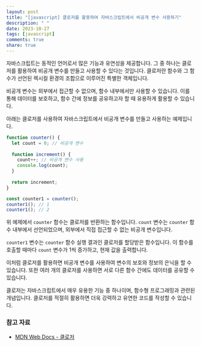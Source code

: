 ```yaml
---
layout: post
title: "[javascript] 클로저를 활용하여 자바스크립트에서 비공개 변수 사용하기"
description: " "
date: 2023-10-27
tags: [javascript]
comments: true
share: true
---
```


자바스크립트는 동적인 언어로서 많은 기능과 유연성을 제공합니다. 그 중 하나는 클로저를 활용하여 비공개 변수를 만들고 사용할 수 있다는 것입니다. 클로저란 함수와 그 함수가 선언된 렉시컬 환경의 조합으로 이루어진 특별한 객체입니다.

비공개 변수는 외부에서 접근할 수 없으며, 함수 내부에서만 사용할 수 있습니다. 이를 통해 데이터를 보호하고, 함수 간에 정보를 공유하고자 할 때 유용하게 활용할 수 있습니다.

아래는 클로저를 사용하여 자바스크립트에서 비공개 변수를 만들고 사용하는 예제입니다.

```javascript
function counter() {
  let count = 0; // 비공개 변수
  
  function increment() {
    count++; // 비공개 변수 사용
    console.log(count);
  }
  
  return increment;
}

const counter1 = counter();
counter1(); // 1
counter1(); // 2
```

위 예제에서 `counter` 함수는 클로저를 반환하는 함수입니다. `count` 변수는 `counter` 함수 내부에서 선언되었으며, 외부에서 직접 접근할 수 없는 비공개 변수입니다. 

`counter1` 변수는 `counter` 함수 실행 결과인 클로저를 할당받은 함수입니다. 이 함수를 호출할 때마다 `count` 변수가 1씩 증가하고, 현재 값을 출력합니다.

이처럼 클로저를 활용하면 비공개 변수를 사용하여 변수의 보호와 정보의 은닉을 할 수 있습니다. 또한 여러 개의 클로저를 사용하면 서로 다른 함수 간에도 데이터를 공유할 수 있습니다.

클로저는 자바스크립트에서 매우 유용한 기능 중 하나이며, 함수형 프로그래밍과 관련된 개념입니다. 클로저를 적절히 활용하면 더욱 강력하고 유연한 코드를 작성할 수 있습니다.

### 참고 자료
- [MDN Web Docs - 클로저](https://developer.mozilla.org/ko/docs/Web/JavaScript/Closures)